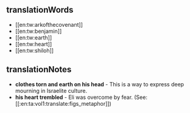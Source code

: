 ## translationWords

* [[en:tw:arkofthecovenant]]
* [[en:tw:benjamin]]
* [[en:tw:earth]]
* [[en:tw:heart]]
* [[en:tw:shiloh]]

## translationNotes

* **clothes torn and earth on his head** - This is a way to express deep mourning in Israelite culture.
* **his heart trembled** - Eli was overcome by fear. (See: [[:en:ta:vol1:translate:figs_metaphor]])
